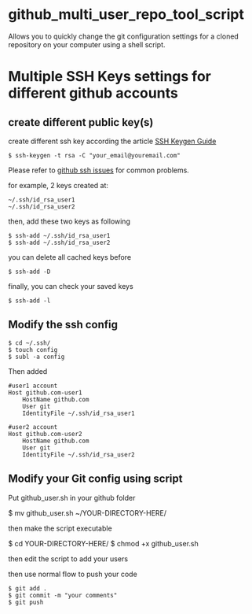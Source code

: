 # github_multi_user_repo_tool_script
Allows you to quickly change the git configuration settings for a cloned repository on your computer using a shell script.

Multiple SSH Keys settings for different github accounts
=================================================================


create different public key(s)
---------------------------------

create different ssh key according the article [SSH Keygen Guide](https://help.github.com/articles/generating-ssh-keys/)

	$ ssh-keygen -t rsa -C "your_email@youremail.com"

Please refer to [github ssh issues](http://help.github.com/ssh-issues/) for common problems.

for example, 2 keys created at:

	~/.ssh/id_rsa_user1
	~/.ssh/id_rsa_user2

then, add these two keys as following

	$ ssh-add ~/.ssh/id_rsa_user1
	$ ssh-add ~/.ssh/id_rsa_user2

you can delete all cached keys before

	$ ssh-add -D

finally, you can check your saved keys

	$ ssh-add -l


Modify the ssh config
---------------------------------

	$ cd ~/.ssh/
	$ touch config
	$ subl -a config

Then added

	#user1 account
	Host github.com-user1
		HostName github.com
		User git
		IdentityFile ~/.ssh/id_rsa_user1

	#user2 account
	Host github.com-user2
		HostName github.com
		User git
		IdentityFile ~/.ssh/id_rsa_user2


Modify your Git config using script
---------------------------------------------
Put github_user.sh in your github folder

  $ mv github_user.sh ~/YOUR-DIRECTORY-HERE/
  
then make the script executable

  $ cd YOUR-DIRECTORY-HERE/
  $ chmod +x github_user.sh

then edit the script to add your users



then use normal flow to push your code

	$ git add .
	$ git commit -m "your comments"
	$ git push

